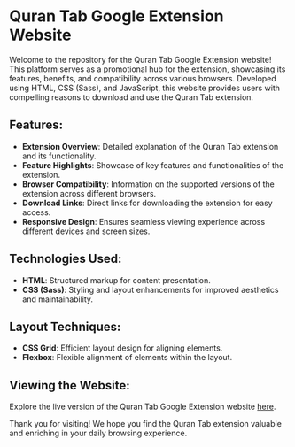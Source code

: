 # Quran Tab Google Extension Website

Welcome to the repository for the Quran Tab Google Extension website! This platform serves as a promotional hub for the extension, showcasing its features, benefits, and compatibility across various browsers. Developed using HTML, CSS (Sass), and JavaScript, this website provides users with compelling reasons to download and use the Quran Tab extension.

## Features:

- **Extension Overview**: Detailed explanation of the Quran Tab extension and its functionality.
- **Feature Highlights**: Showcase of key features and functionalities of the extension.
- **Browser Compatibility**: Information on the supported versions of the extension across different browsers.
- **Download Links**: Direct links for downloading the extension for easy access.
- **Responsive Design**: Ensures seamless viewing experience across different devices and screen sizes.

## Technologies Used:

- **HTML**: Structured markup for content presentation.
- **CSS (Sass)**: Styling and layout enhancements for improved aesthetics and maintainability.


## Layout Techniques:

- **CSS Grid**: Efficient layout design for aligning elements.
- **Flexbox**: Flexible alignment of elements within the layout.

## Viewing the Website:

Explore the live version of the Quran Tab Google Extension website [here](https://mahmoud1599.github.io/Quran_tab/).


Thank you for visiting! We hope you find the Quran Tab extension valuable and enriching in your daily browsing experience.
